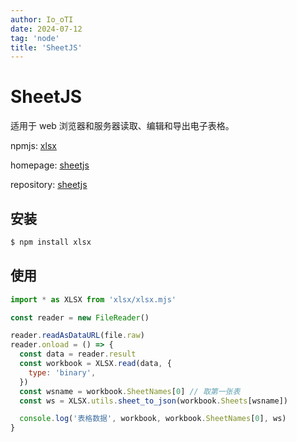 ```yaml
---
author: Io_oTI
date: 2024-07-12
tag: 'node'
title: 'SheetJS'
---
```


# SheetJS

适用于 web 浏览器和服务器读取、编辑和导出电子表格。

npmjs: [xlsx](https://www.npmjs.com/package/xlsx)

homepage: [sheetjs](https://sheetjs.com/)

repository: [sheetjs](https://github.com/SheetJS/sheetjs)

## 安装

```bash
$ npm install xlsx
```

## 使用

```javascript
import * as XLSX from 'xlsx/xlsx.mjs'

const reader = new FileReader()

reader.readAsDataURL(file.raw)
reader.onload = () => {
  const data = reader.result
  const workbook = XLSX.read(data, {
    type: 'binary',
  })
  const wsname = workbook.SheetNames[0] // 取第一张表
  const ws = XLSX.utils.sheet_to_json(workbook.Sheets[wsname])

  console.log('表格数据', workbook, workbook.SheetNames[0], ws)
}
```
